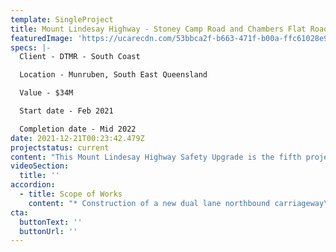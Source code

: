 ```yaml
---
template: SingleProject
title: Mount Lindesay Highway - Stoney Camp Road and Chambers Flat Road
featuredImage: 'https://ucarecdn.com/53bbca2f-b663-471f-b00a-ffc61028e95b/'
specs: |-
  Client - DTMR - South Coast

  Location - Munruben, South East Queensland

  Value - $34M

  Start date - Feb 2021

  Completion date - Mid 2022
date: 2021-12-21T00:23:42.479Z
projectstatus: current
content: "This Mount Lindesay Highway Safety Upgrade is the fifth project SEE Civil have undertaken for DTMR - South Coast on this stretch of highway in the past five years. This current project will duplicate the highway from two to four lanes between Stoney Camp Road and Chambers Flat Road.\r\n\nThe project scope includes installation of safety barriers, new northbound and southbound bridges over Norris Creek and improved fauna connectivity and protection.\r\n\nThe upgrade will increase safety, provide more efficient traffic flow resulting in reduced travel times and will cater for future growth in the area."
videoSection:
  title: ''
accordion:
  - title: Scope of Works
    content: "* Construction of a new dual lane northbound carriageway\r\n* Rehabilitation and widening of the existing highway to become the dual lane southbound carriageway\r\n* Construction of two (2) new bridges on the Mt Lindesay Highway over Norris Creek\r\n* Construction of noise barriers, retaining wall, guardrail, fences, medians, Public Utility Plant, fauna crossings along the works corridor\r\n* Retention of all necessary existing noise barrier retaining wall, guardrail, fences, medians, Public Utility Plant, Fauna Crossings along the works corridor\r\n* Allowance for traffic crossovers at Stoney Camp Road and Chambers Flat Road intersections to facilitate contraflow under active traffic control (one lane of traffic in both directions) for traffic."
cta:
  buttonText: ''
  buttonUrl: ''
---
```


